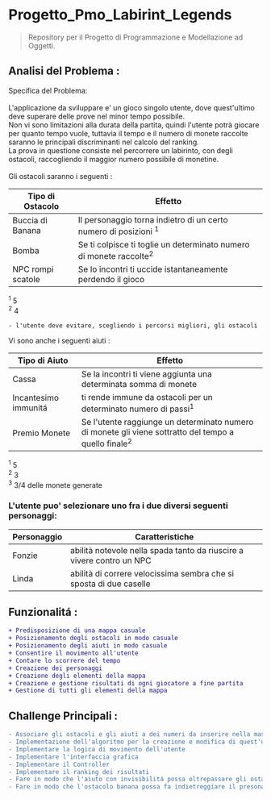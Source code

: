 # Progetto_Pmo_Labirint_Legends

> Repository per il Progetto di Programmazione e Modellazione ad Oggetti.

## Analisi del Problema :
Specifica del Problema:<br>
<br>
L'applicazione da sviluppare e' un gioco singolo utente, dove quest'ultimo deve superare delle prove nel minor tempo possibile.<br>
Non vi sono limitazioni alla durata della partita, quindi l'utente potrà giocare per quanto tempo vuole, tuttavia il tempo e il numero di monete raccolte saranno le principali discriminanti nel calcolo del ranking.<br>
La prova in questione consiste nel percorrere un labirinto, con degli ostacoli, raccogliendo il maggior numero possibile di monetine. <br>
<br>
Gli ostacoli saranno i seguenti : 
<br>

| Tipo di Ostacolo | Effetto |
|-------------------|-----------------|
| Buccia di Banana  | Il personaggio torna indietro di un certo numero di posizioni <sup>1</sup>   |
| Bomba             | Se ti colpisce ti toglie un determinato numero di monete raccolte<sup>2</sup> | 
| NPC rompi scatole | Se lo incontri ti uccide istantaneamente perdendo il gioco|

<sup>1</sup> 5
<br>
<sup>2</sup> 4
<br>

```
- l'utente deve evitare, scegliendo i percorsi migliori, gli ostacoli
```
Vi sono anche i seguenti aiuti : <br>

| Tipo di Aiuto | Effetto |
|---------------|---------|
| Cassa | Se la incontri ti viene aggiunta una determinata somma di monete |
| Incantesimo immunitá | ti rende immune da ostacoli per un determinato numero di passi<sup>1</sup> | 
| Premio Monete | Se l'utente raggiunge un determinato numero di monete gli viene sottratto del tempo a quello finale<sup>2</sup> |

<sup>1</sup> 5
<br>
<sup>2</sup> 3
<br>
<sup>3</sup> 3/4 delle monete generate

### L'utente puo' selezionare uno fra i due diversi seguenti personaggi:

| Personaggio | Caratteristiche |
|-------------|-----------------|
| Fonzie | abilità notevole nella spada tanto da riuscire a vivere contro un NPC|
| Linda | abilità di correre velocissima sembra che si sposta di due caselle |

## Funzionalitá :  
```diff
+ Predisposizione di una mappa casuale
+ Posizionamento degli ostacoli in modo casuale
+ Posizionamento degli aiuti in modo casuale
+ Consentire il movimento all'utente
+ Contare lo scorrere del tempo
+ Creazione dei personaggi
+ Creazione degli elementi della mappa
+ Creazione e gestione risultati di ogni giocatore a fine partita
+ Gestione di tutti gli elementi della mappa
```
## Challenge Principali :
```diff
- Associare gli ostacoli e gli aiuti a dei numeri da inserire nella mastrice 
- Implementazione dell'algoritmo per la creazione e modifica di quest'ultima real time
- Implementare la logica di movimento dell'utente 
- Implementare l'interfaccia grafica  
- Implementare il Controller 
- Implementare il ranking dei risultati 
- Fare in modo che l'aiuto con invisibilitá possa oltrepassare gli ostacoli
- Fare in modo che l'ostacolo banana possa fa indietreggiare il presonaggio
```
